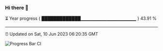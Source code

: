### Hi there 👋

⏳ Year progress { █████████████▁▁▁▁▁▁▁▁▁▁▁▁▁▁▁▁▁ } 43.91 %

---

⏰ Updated on Sat, 10 Jun 2023 06:20:35 GMT

![Progress Bar CI](https://github.com/ZhaoGui/ZhaoGui/workflows/Progress%20Bar%20CI/badge.svg)

